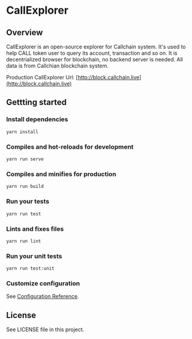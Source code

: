 # CallExplorer

## Overview

CallExplorer is an open-source explorer for Callchain system. It's used to help CALL token user to query its account, transaction and so on. It is decentrialized browser for blockchain, no backend server is needed. All data is from Callchian blockchain system.


Production CallExplorer Url: [http://block.callchain.live](http://block.callchain.live)


## Gettting started

### Install dependencies
```
yarn install
```

### Compiles and hot-reloads for development
```
yarn run serve
```

### Compiles and minifies for production
```
yarn run build
```

### Run your tests
```
yarn run test
```

### Lints and fixes files
```
yarn run lint
```

### Run your unit tests
```
yarn run test:unit
```

### Customize configuration
See [Configuration Reference](https://cli.vuejs.org/config/).

## License

See LICENSE file in this project.

